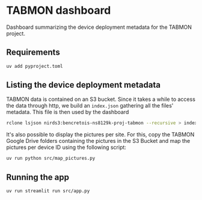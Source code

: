 # TABMON dashboard

Dashboard summarizing the device deployment metadata for the TABMON project.

## Requirements

```bash
uv add pyproject.toml
```

## Listing the device deployment metadata

TABMON data is contained on an S3 bucket. Since it takes a while to access the data through http, we build an `index.json` gathering all the files' metadata. This file is then used by the dashboard

```bash
rclone lsjson nirds3:bencretois-ns8129k-proj-tabmon --recursive > index.json
```

It's also possible to display the pictures per site. For this, copy the TABMON Google Drive folders containing the pictures in the S3 Bucket and map the pictures per device ID using the following script:

```bash
uv run python src/map_pictures.py
```

## Running the app

```bash
uv run streamlit run src/app.py
```